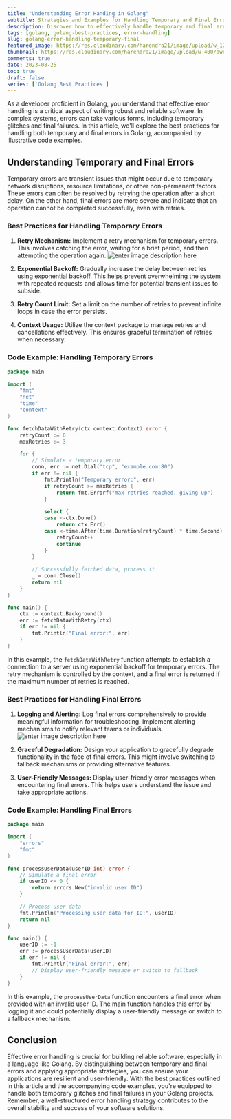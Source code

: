 ```yaml
---
title: "Understanding Error Handing in Golang"
subtitle: Strategies and Examples for Handling Temporary and Final Errors in Golang
description: Discover how to effectively handle temporary and final errors in Golang applications. Learn best practices, including retry mechanisms, exponential backoff, context usage, and graceful degradation, accompanied by illustrative code examples for resilient error management in your Golang projects.
tags: [golang, golang-best-practices, error-handling]
slug: golang-error-handling-temporary-final
featured_image: https://res.cloudinary.com/harendra21/image/upload/w_1200/awesome-blog/awesome-golang/Error_Handling_aqphgs.png
thumbnail: https://res.cloudinary.com/harendra21/image/upload/w_400/awesome-blog/awesome-golang/Error_Handling_aqphgs.png
comments: true
date: 2023-08-25
toc: true
draft: false
series: ['Golang Best Practices']
---
```


As a developer proficient in Golang, you understand that effective error handling is a critical aspect of writing robust and reliable software. In complex systems, errors can take various forms, including temporary glitches and final failures. In this article, we'll explore the best practices for handling both temporary and final errors in Golang, accompanied by illustrative code examples.

## Understanding Temporary and Final Errors

Temporary errors are transient issues that might occur due to temporary network disruptions, resource limitations, or other non-permanent factors. These errors can often be resolved by retrying the operation after a short delay. On the other hand, final errors are more severe and indicate that an operation cannot be completed successfully, even with retries.

### Best Practices for Handling Temporary Errors

1. **Retry Mechanism:** Implement a retry mechanism for temporary errors. This involves catching the error, waiting for a brief period, and then attempting the operation again.
![enter image description here](https://codecurated.com/content/images/2022/12/Cover.png)

2. **Exponential Backoff:** Gradually increase the delay between retries using exponential backoff. This helps prevent overwhelming the system with repeated requests and allows time for potential transient issues to subside.

3. **Retry Count Limit:** Set a limit on the number of retries to prevent infinite loops in case the error persists.

4. **Context Usage:** Utilize the context package to manage retries and cancellations effectively. This ensures graceful termination of retries when necessary.

### Code Example: Handling Temporary Errors

```go
package main

import (
	"fmt"
	"net"
	"time"
	"context"
)

func fetchDataWithRetry(ctx context.Context) error {
	retryCount := 0
	maxRetries := 3

	for {
		// Simulate a temporary error
		conn, err := net.Dial("tcp", "example.com:80")
		if err != nil {
			fmt.Println("Temporary error:", err)
			if retryCount >= maxRetries {
				return fmt.Errorf("max retries reached, giving up")
			}
			
			select {
			case <-ctx.Done():
				return ctx.Err()
			case <-time.After(time.Duration(retryCount) * time.Second):
				retryCount++
				continue
			}
		}
		
		// Successfully fetched data, process it
		_ = conn.Close()
		return nil
	}
}

func main() {
	ctx := context.Background()
	err := fetchDataWithRetry(ctx)
	if err != nil {
		fmt.Println("Final error:", err)
	}
}
```

In this example, the `fetchDataWithRetry` function attempts to establish a connection to a server using exponential backoff for temporary errors. The retry mechanism is controlled by the context, and a final error is returned if the maximum number of retries is reached.

### Best Practices for Handling Final Errors

1. **Logging and Alerting:** Log final errors comprehensively to provide meaningful information for troubleshooting. Implement alerting mechanisms to notify relevant teams or individuals.
![enter image description here](https://ix-cdn.b2e5.com/images/32040/32040_939497d007a1433e9e9755266c64c00c_1538508330.png)

2. **Graceful Degradation:** Design your application to gracefully degrade functionality in the face of final errors. This might involve switching to fallback mechanisms or providing alternative features.

3. **User-Friendly Messages:** Display user-friendly error messages when encountering final errors. This helps users understand the issue and take appropriate actions.

### Code Example: Handling Final Errors

```go
package main

import (
	"errors"
	"fmt"
)

func processUserData(userID int) error {
	// Simulate a final error
	if userID <= 0 {
		return errors.New("invalid user ID")
	}

	// Process user data
	fmt.Println("Processing user data for ID:", userID)
	return nil
}

func main() {
	userID := -1
	err := processUserData(userID)
	if err != nil {
		fmt.Println("Final error:", err)
		// Display user-friendly message or switch to fallback
	}
}
```

In this example, the `processUserData` function encounters a final error when provided with an invalid user ID. The main function handles this error by logging it and could potentially display a user-friendly message or switch to a fallback mechanism.

## Conclusion

Effective error handling is crucial for building reliable software, especially in a language like Golang. By distinguishing between temporary and final errors and applying appropriate strategies, you can ensure your applications are resilient and user-friendly. With the best practices outlined in this article and the accompanying code examples, you're equipped to handle both temporary glitches and final failures in your Golang projects. Remember, a well-structured error handling strategy contributes to the overall stability and success of your software solutions.
